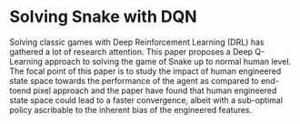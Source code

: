 # Solving Snake with DQN

Solving classic games with Deep Reinforcement Learning (DRL) has gathered a lot of research attention. This paper proposes a Deep Q-Learning approach to solving the game of Snake up to normal human level. The focal point of this paper is to study the impact of human engineered state space towards the performance of the agent as compared to end-toend pixel approach and the paper have found that human engineered state space could lead to a faster convergence, albeit with a sub-optimal policy ascribable to the inherent bias of the engineered features.